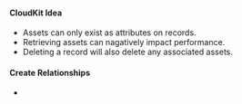 #### CloudKit Idea
- Assets can only exist as attributes on records.
- Retrieving assets can nagatively impact performance.
- Deleting a record will also delete any associated assets.

#### Create Relationships
- 
